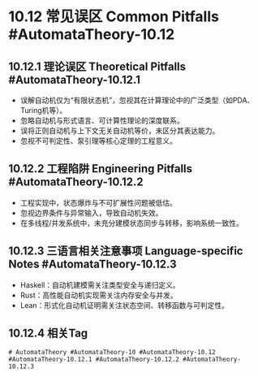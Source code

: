 # 10.12 常见误区 Common Pitfalls #AutomataTheory-10.12

## 10.12.1 理论误区 Theoretical Pitfalls #AutomataTheory-10.12.1
- 误解自动机仅为“有限状态机”，忽视其在计算理论中的广泛类型（如PDA、Turing机等）。
- 忽略自动机与形式语言、可计算性理论的深度联系。
- 误将正则自动机与上下文无关自动机等价，未区分其表达能力。
- 忽视不可判定性、泵引理等核心定理的工程意义。

## 10.12.2 工程陷阱 Engineering Pitfalls #AutomataTheory-10.12.2
- 工程实现中，状态爆炸与不可扩展性问题被低估。
- 忽视边界条件与异常输入，导致自动机失效。
- 在多线程/并发系统中，未充分建模状态同步与转移，影响系统一致性。

## 10.12.3 三语言相关注意事项 Language-specific Notes #AutomataTheory-10.12.3
- Haskell：自动机建模需关注类型安全与递归定义。
- Rust：高性能自动机实现需关注内存安全与并发。
- Lean：形式化自动机证明需关注状态空间、转移函数与可判定性。

## 10.12.4 相关Tag
`# AutomataTheory #AutomataTheory-10 #AutomataTheory-10.12 #AutomataTheory-10.12.1 #AutomataTheory-10.12.2 #AutomataTheory-10.12.3`
